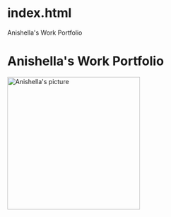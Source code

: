 # index.html
Anishella's Work Portfolio
<!DOCTYPE html>
<html lang="en-US">
<head>
    <meta charset="8">
    <title>Anishella's Portfolio</title>
</head>
<h1>Anishella's Work Portfolio</h1>
<img src="C:\Users\ANISHELLA\OneDrive\Anishella\Documents\Codings\Udemy\Wed development project\Images\64170023.JPG" height="300" alt="Anishella's picture">
